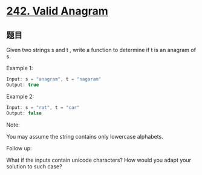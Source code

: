 # [242. Valid Anagram](https://leetcode.com/problems/valid-anagram/)

## 题目

Given two strings s and t , write a function to determine if t is an anagram of s.

Example 1:

```c
Input: s = "anagram", t = "nagaram"
Output: true
```

Example 2:

```c
Input: s = "rat", t = "car"
Output: false
```

Note:


You may assume the string contains only lowercase alphabets.



Follow up:


What if the inputs contain unicode characters? How would you adapt your solution to such case?
